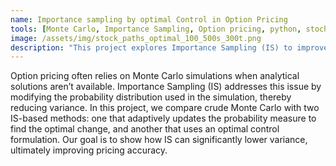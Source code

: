 ```yaml
---
name: Importance sampling by optimal Control in Option Pricing
tools: [Monte Carlo, Importance Sampling, Option pricing, python, stochastic simulation]
image: /assets/img/stock_paths_optimal_100_500s_300t.png
description: "This project explores Importance Sampling (IS) to improve Monte Carlo simulations for option pricing by reducing variance. We compare standard Monte Carlo with two IS-based methods: one adaptively optimizing the probability measure and another using an optimal control approach, demonstrating improved pricing accuracy."
---
```


Option pricing often relies on Monte Carlo simulations when analytical solutions aren’t available. Importance Sampling (IS) addresses this issue by modifying the probability distribution used in the simulation, thereby reducing variance. In this project, we compare crude Monte Carlo with two IS-based methods: one that adaptively updates the probability measure to find the optimal change, and another that uses an optimal control formulation. Our goal is to show how IS can significantly lower variance, ultimately improving pricing accuracy.